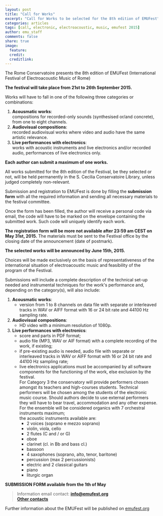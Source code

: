 ```yaml
---
layout: post
title: "Call for Works"
excerpt: "Call for Works to be selected for the 8th edition of EMUFest"
categories: articles
tags: [call, electronic, electroacoustic, music, emufest 2015]
author: emu_staff
comments: false
share: true
image:
  feature: 
  credit: 
  creditlink: 
---
```


The Rome Conservatoire presents the 8th edition of EMUFest (International Festival of Electroacoustic Music of Rome)

**The festival will take place from 21st to 26th September 2015.**

Works will have to fall in one of the following three categories or combinations:
 
 1. **Acousmatic works**:   
    compositions for recorded-only sounds (synthesised or/and concrete), from one to eight channels.
 2. **Audiovisual compositions**:   
    recorded audiovisual works where video and audio have the same artistic relevance.
 3. **Live performances with electronics**:   
    works with acoustic instruments and live electronics and/or recorded audio, performances of live electronics only. 
	
**Each author can submit a maximum of one works.**

All works submitted for the 8th edition of the Festival, be they selected or not, will be held permanently in the S. Cecilia Conservatoire Library, unless judged completely non-relevant.

Submission and registration to EMUFest is done by filling the **submission form** with all the required information and sending all necessary materials to the festival committee.

Once the form has been filled, the author will receive a personal code via email, the code will have to be marked on the envelope containing the submitted work. Such code will uniquely identify each work.

**The registration form will be more not available after 23:59 am CEST on May 31st, 2015.** The materials must be sent to the Festival office by the closing date of the announcement (date of postmark).

**The selected works will be announced by June 15th, 2015.**

Choices will be made exclusively on the basis of representativeness of the international situation of electroacoustic music and feasibility of the program of the Festival.
  
Submissions will include a complete description of the technical set-up needed and instrumental techniques for the work's performance and, depending on the category(s), will also include:

 1. **Acousmatic works**:   
    - version from 1 to 8 channels on data file with separate or interleaved tracks in WAV or AIFF format with 16 or 24 bit rate and 44100 Hz sampling rate.
 2. **Audiovisual compositions**:   
    - HD video with a minimum resolution of 1080p.
 3. **Live performances with electronics**:   
    - score and parts in PDF format;
    - audio file (MP3, WAV or AIF format) with a complete recording of the work, if existing;
    - if pre-existing audio is needed, audio file with separate or interleaved tracks in WAV or AIFF format with 16 or 24 bit rate and 44100 Hz sampling rate;
    - live electronics applications must be accompanied by all software components for the functioning of the work, else exclusion by the festival.    
    For Category 3 the conservatory will provide performers chosen amongst its teachers and high-courses students. Technical performers will be chosen among the students of the electronic music course. Should authors decide to use external performers they will have to bear travel, accommodation and any other expense.    
    For the ensemble will be considered organics with 7 orchestral instruments maximum;    
    the acoustic instruments available are:
      - 2 voices (soprano e mezzo soprano)
      - violin, viola, cello
      - 2 flutes (C and / or G)
      - oboe
      - clarinet (cl. in Bb and bass cl.)
      - bassoon
      - 4 saxophones (soprano, alto, tenor, baritone)
      - percussion (max 2 percussionists)
      - electric and 2 classical guitars
      - piano
      - liturgic organ

**SUBMISSION FORM available from the 1th of May**

> Information email contact: <a href="mailto:info@emufest.org">**info@emufest.org**</a>   
> <a href="http://emufest.github.io/about/#contacts" target="_blank">**Other contacts**</a>

Further information about the EMUFest will be published on [emufest.org](http://www.emufest.org)

